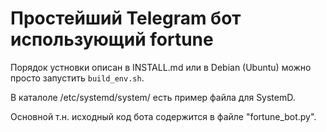 Простейший Telegram бот использующий fortune
============================================

Порядок устновки описан в INSTALL.md
или в Debian (Ubuntu) можно просто запустить `build_env.sh`.

В каталоле /etc/systemd/system/ есть пример файла для SystemD.

Основной т.н. исходный код бота содержится в файле "fortune_bot.py".
